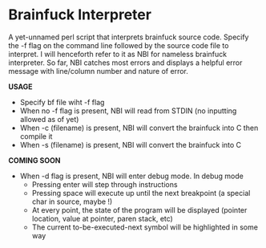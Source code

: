 Brainfuck Interpreter
=========

A yet-unnamed perl script that interprets brainfuck source code. Specify the -f flag on the 
command line followed by the source code file to interpret. I will henceforth refer to it as
NBI for nameless brainfuck interpreter. So far, NBI catches most errors and displays a helpful
error message with line/column number and nature of error.

**USAGE**
* Specify bf file wiht -f flag
* When no -f flag is present, NBI will read from STDIN (no inputting allowed as of yet)
* When -c (filename) is present, NBI will convert the brainfuck into C then compile it
* When -s (filename) is present, NBI will convert the brainfuck into C


**COMING SOON**

* When -d flag is present, NBI will enter debug mode. In debug mode
  * Pressing enter will step through instructions
  * Pressing space will execute up until the next breakpoint (a special char in source, maybe !)
  * At every point, the state of the program will be displayed (pointer location, value at pointer, paren stack, etc)
  * The current to-be-executed-next symbol will be highlighted in some way
